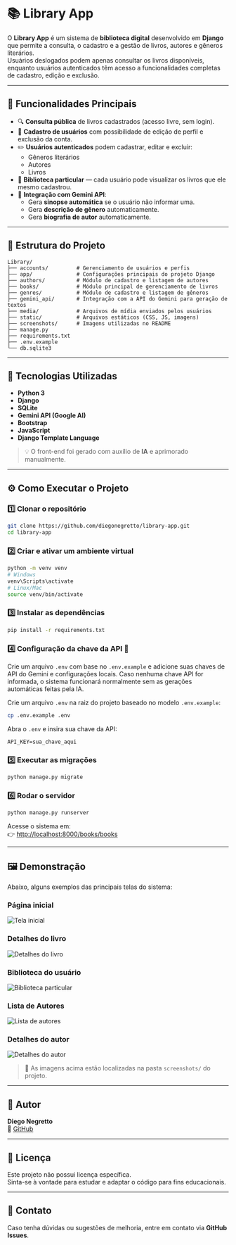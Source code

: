# 📚 Library App

O **Library App** é um sistema de **biblioteca digital** desenvolvido em **Django** que permite a consulta, o cadastro e a gestão de livros, autores e gêneros literários.  
Usuários deslogados podem apenas consultar os livros disponíveis, enquanto usuários autenticados têm acesso a funcionalidades completas de cadastro, edição e exclusão.

---

## 🚀 Funcionalidades Principais

- 🔍 **Consulta pública** de livros cadastrados (acesso livre, sem login).  
- 👤 **Cadastro de usuários** com possibilidade de edição de perfil e exclusão da conta.  
- ✏️ **Usuários autenticados** podem cadastrar, editar e excluir:
  - Gêneros literários  
  - Autores  
  - Livros  
- 📖 **Biblioteca particular** — cada usuário pode visualizar os livros que ele mesmo cadastrou.  
- 🤖 **Integração com Gemini API**:
  - Gera **sinopse automática** se o usuário não informar uma.  
  - Gera **descrição de gênero** automaticamente.  
  - Gera **biografia de autor** automaticamente.  

---

## 🧱 Estrutura do Projeto

```
Library/
├── accounts/         # Gerenciamento de usuários e perfis
├── app/              # Configurações principais do projeto Django
├── authors/          # Módulo de cadastro e listagem de autores
├── books/            # Módulo principal de gerenciamento de livros
├── genres/           # Módulo de cadastro e listagem de gêneros
├── gemini_api/       # Integração com a API do Gemini para geração de textos
├── media/            # Arquivos de mídia enviados pelos usuários
├── static/           # Arquivos estáticos (CSS, JS, imagens)
├── screenshots/      # Imagens utilizadas no README
├── manage.py
├── requirements.txt
├── .env.example
└── db.sqlite3
```

---

## 🧠 Tecnologias Utilizadas

- **Python 3**
- **Django**
- **SQLite**
- **Gemini API (Google AI)**
- **Bootstrap**
- **JavaScript**
- **Django Template Language**

> 💡 O front-end foi gerado com auxílio de **IA** e aprimorado manualmente.

---

## ⚙️ Como Executar o Projeto

### 1️⃣ Clonar o repositório
```bash
git clone https://github.com/diegonegretto/library-app.git
cd library-app
```

### 2️⃣ Criar e ativar um ambiente virtual
```bash
python -m venv venv
# Windows
venv\Scripts\activate
# Linux/Mac
source venv/bin/activate
```

### 3️⃣ Instalar as dependências
```bash
pip install -r requirements.txt
```

### 4️⃣ Configuração da chave da API 🔑 
Crie um arquivo `.env` com base no `.env.example` e adicione suas chaves de API do Gemini e configurações locais. Caso nenhuma chave API for informada, o sistema funcionará normalmente sem as gerações automáticas feitas pela IA.

Crie um arquivo `.env` na raiz do projeto baseado no modelo
`.env.example`:

``` bash
cp .env.example .env
```

Abra o `.env` e insira sua chave da API:

``` env
API_KEY=sua_chave_aqui
```

### 5️⃣ Executar as migrações
```bash
python manage.py migrate
```

### 6️⃣ Rodar o servidor
```bash
python manage.py runserver
```

Acesse o sistema em:  
👉 [http://localhost:8000/books/books](http://localhost:8000/books/books)

---

## 🖼️ Demonstração

Abaixo, alguns exemplos das principais telas do sistema:

### Página inicial
![Tela inicial](screenshots/home.png)

### Detalhes do livro
![Detalhes do livro](screenshots/book_detail.png)

### Biblioteca do usuário
![Biblioteca particular](screenshots/user_library.png)

### Lista de Autores
![Lista de autores](screenshots/authors.png)

### Detalhes do autor
![Detalhes do autor](screenshots/author_detail.png)


> 💬 As imagens acima estão localizadas na pasta `screenshots/` do projeto.

---

## 👤 Autor

**Diego Negretto**  
📎 [GitHub](https://github.com/diegonegretto)

---

## 📜 Licença

Este projeto não possui licença específica.  
Sinta-se à vontade para estudar e adaptar o código para fins educacionais.

---

## 💬 Contato

Caso tenha dúvidas ou sugestões de melhoria, entre em contato via **GitHub Issues**.
